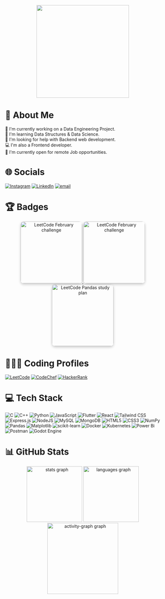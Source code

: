<div align="center">
  <img height="300" src="https://media.tenor.com/VOQM9bXxYdQAAAAi/anime.gif"  />
</div>


# 💫 About Me
🔭 I'm currently working on a Data Engineering Project.<br>
🧠 I'm learning Data Structures & Data Science.<br>
🤝 I'm looking for help with Backend web development.<br>
💻 I'm also a Frontend developer.<br>
🌱 I'm currently open for remote Job opportunities.


# 🌐 Socials
[![Instagram](https://img.shields.io/badge/Instagram-%23E4405F.svg?logo=Instagram&logoColor=white)](https://instagram.com/_arpan_surin) 
[![LinkedIn](https://img.shields.io/badge/LinkedIn-%230077B5.svg?logo=linkedin&logoColor=white)](https://www.linkedin.com/in/arpan-surin-490711270/) [![email](https://img.shields.io/badge/Email-D14836?logo=gmail&logoColor=white)](mailto:surinarpan23@gmail.com) 

# 🏆 Badges
<p align="center">
  <a href="#" title="LeetCode Badge">
    <img src="https://assets.leetcode.com/static_assets/others/2550.gif" 
         alt="LeetCode February challenge" 
         width="200" 
         height="200"
         style="border-radius: 10px; box-shadow: 0px 4px 8px rgba(0, 0, 0, 0.2);">
  </a>
  
  <a href="#" title="LeetCode Badge">
    <img src="https://assets.leetcode.com/static_assets/marketing/202502.gif" 
         alt="LeetCode February challenge" 
         width="200" 
         height="200"
         style="border-radius: 10px; box-shadow: 0px 4px 8px rgba(0, 0, 0, 0.2);">
  </a>
  
  <a href="#" title="Pandas Course">
    <img src="https://assets.leetcode.com/static_assets/others/Introduction_to_Pandas.gif" 
         alt="LeetCode Pandas study plan" 
         width="200" 
         height="200"
         style="border-radius: 10px; box-shadow: 0px 4px 8px rgba(0, 0, 0, 0.2);">
  </a>
</p>
  
# 🧑🏾‍💻 Coding Profiles
[![LeetCode](https://img.shields.io/badge/LeetCode-DD8800?style=for-the-badge&logo=leetcode&logoColor=black)](https://leetcode.com/yourusername)
[![CodeChef](https://img.shields.io/badge/CodeChef-5B4638?style=for-the-badge&logo=codechef&logoColor=white)](https://www.codechef.com/users/yourusername)
[![HackerRank](https://img.shields.io/badge/HackerRank-1A7F5A?style=for-the-badge&logo=hackerrank&logoColor=black)](https://www.hackerrank.com/yourusername)


# 💻 Tech Stack
![C](https://img.shields.io/badge/c-%2300599C.svg?style=for-the-badge&logo=c&logoColor=white)
![C++](https://img.shields.io/badge/c++-%2300599C.svg?style=for-the-badge&logo=c%2B%2B&logoColor=white)
![Python](https://img.shields.io/badge/python-3670A0?style=for-the-badge&logo=python&logoColor=ffdd54) 
![JavaScript](https://img.shields.io/badge/javascript-%23323330.svg?style=for-the-badge&logo=javascript&logoColor=%23F7DF1E)
![Flutter](https://img.shields.io/badge/Flutter-%2302569B.svg?style=for-the-badge&logo=Flutter&logoColor=white) 
![React](https://img.shields.io/badge/react-%2320232a.svg?style=for-the-badge&logo=react&logoColor=%2361DAFB)
![Tailwind CSS](https://img.shields.io/badge/tailwindcss-%2338B2AC.svg?style=for-the-badge&logo=tailwind-css&logoColor=white)
![Express.js](https://img.shields.io/badge/express.js-%23404d59.svg?style=for-the-badge&logo=express&logoColor=white)
![NodeJS](https://img.shields.io/badge/node.js-6DA55F?style=for-the-badge&logo=node.js&logoColor=white) 
![MySQL](https://img.shields.io/badge/mysql-4479A1.svg?style=for-the-badge&logo=mysql&logoColor=white)
![MongoDB](https://img.shields.io/badge/mongodb-%2347A248.svg?style=for-the-badge&logo=mongodb&logoColor=white)
![HTML5](https://img.shields.io/badge/html5-%23E34F26.svg?style=for-the-badge&logo=html5&logoColor=white)
![CSS3](https://img.shields.io/badge/css3-%231572B6.svg?style=for-the-badge&logo=css3&logoColor=white)
![NumPy](https://img.shields.io/badge/numpy-%23013243.svg?style=for-the-badge&logo=numpy&logoColor=white)
![Pandas](https://img.shields.io/badge/pandas-%23150458.svg?style=for-the-badge&logo=pandas&logoColor=white)
![Matplotlib](https://img.shields.io/badge/Matplotlib-%23ffffff.svg?style=for-the-badge&logo=Matplotlib&logoColor=black)
![scikit-learn](https://img.shields.io/badge/scikit--learn-%23F7931E.svg?style=for-the-badge&logo=scikit-learn&logoColor=white)
![Docker](https://img.shields.io/badge/docker-%230db7ed.svg?style=for-the-badge&logo=docker&logoColor=white)
![Kubernetes](https://img.shields.io/badge/kubernetes-%23326ce5.svg?style=for-the-badge&logo=kubernetes&logoColor=white)
![Power Bi](https://img.shields.io/badge/power_bi-F2C811?style=for-the-badge&logo=powerbi&logoColor=black)
![Postman](https://img.shields.io/badge/Postman-FF6C37?style=for-the-badge&logo=postman&logoColor=white)
![Godot Engine](https://img.shields.io/badge/GODOT-%23FFFFFF.svg?style=for-the-badge&logo=godot-engine)

# 📊 GitHub Stats
<div align="center">
  <img src="https://github-readme-stats.vercel.app/api?username=ArpanSurin&hide_title=false&hide_rank=false&show_icons=true&include_all_commits=true&count_private=true&disable_animations=false&theme=tokyonight&locale=en&hide_border=false&order=1&cache_bust=1" height="180" alt="stats graph" />
  <img src="https://github-readme-stats.vercel.app/api/top-langs?username=ArpanSurin&locale=en&hide_title=false&layout=compact&card_width=320&langs_count=5&theme=tokyonight&hide_border=false&order=2" height="180" alt="languages graph"  />
  <img src="https://github-readme-activity-graph.vercel.app/graph?username=ArpanSurin&radius=16&theme=tokyo-night&area=true&order=5&hide_border=true&hide_title=false" height="230" alt="activity-graph graph"  />
</div>

